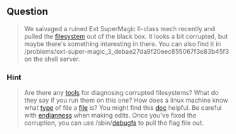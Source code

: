 ## Question
>We salvaged a ruined Ext SuperMagic II-class mech recently and pulled the [filesystem](//2018shell.picoctf.com/static/bef2a485087cc9842099ac9bd3e0041f/ext-super-magic.img) out of the black box.  It looks a bit corrupted, but maybe there's something interesting in there. You can also find it in /problems/ext-super-magic_3_debae27da9f20eec855067f3e83b45f3 on the shell server.

### Hint
>Are there any [tools](https://en.wikipedia.org/wiki/Fsck) for diagnosing corrupted filesystems?  What do they say if you run them on this one?
>How does a linux machine know what [type](https://www.garykessler.net/library/file_sigs.html) of file a [file](https://linux.die.net/man/1/file) is?
>You might find this [doc](http://www.nongnu.org/ext2-doc/ext2.html) helpful.
>Be careful with [endianness](https://en.wikipedia.org/wiki/Endianness) when making edits.
>Once you've fixed the corruption, you can use /sbin/[debugfs](https://linux.die.net/man/8/debugfs) to pull the flag file out.
